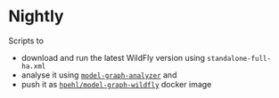 # Nightly

Scripts to 

- download and run the latest WildFly version using `standalone-full-ha.xml`
- analyse it using [`model-graph-analyzer`](https://github.com/hal/model-graph/blob/master/analyzer/README.md) and
- push it as [`hpehl/model-graph-wildfly`](https://hub.docker.com/r/hpehl/model-graph-wildfly/) docker image
